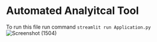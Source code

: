 # Automated Analyitcal Tool

To run this file 
run command 
``streamlit run Application.py``
![Screenshot (1504)](https://user-images.githubusercontent.com/55429956/143924521-c55bb63d-483b-4ef1-aaad-5ce73cbaa9d0.png)
